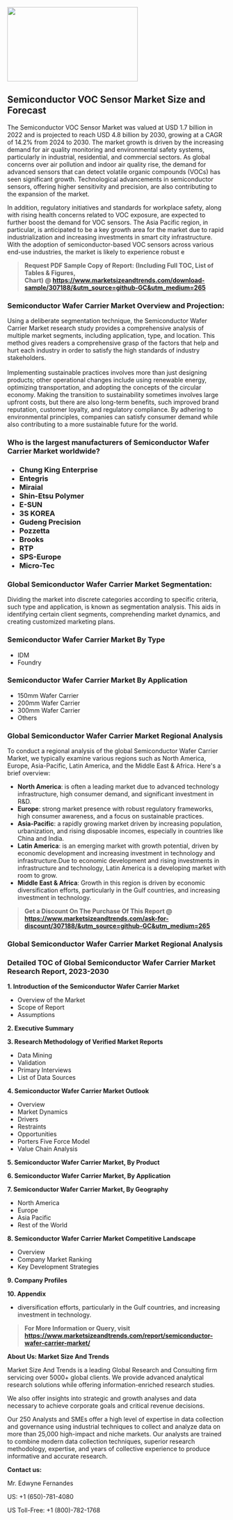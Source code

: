 <p><img class="alignnone size-medium wp-image-20088" src="https://ffe5etoiles.com/wp-content/uploads/2024/12/MST1-300x171.png" alt="" width="300" height="171" /></p><h2>Semiconductor VOC Sensor Market Size and Forecast</h2><p>The Semiconductor VOC Sensor Market was valued at USD 1.7 billion in 2022 and is projected to reach USD 4.8 billion by 2030, growing at a CAGR of 14.2% from 2024 to 2030. The market growth is driven by the increasing demand for air quality monitoring and environmental safety systems, particularly in industrial, residential, and commercial sectors. As global concerns over air pollution and indoor air quality rise, the demand for advanced sensors that can detect volatile organic compounds (VOCs) has seen significant growth. Technological advancements in semiconductor sensors, offering higher sensitivity and precision, are also contributing to the expansion of the market.</p><p>In addition, regulatory initiatives and standards for workplace safety, along with rising health concerns related to VOC exposure, are expected to further boost the demand for VOC sensors. The Asia Pacific region, in particular, is anticipated to be a key growth area for the market due to rapid industrialization and increasing investments in smart city infrastructure. With the adoption of semiconductor-based VOC sensors across various end-use industries, the market is likely to experience robust e</p><blockquote id="" class=""><strong>Request PDF Sample Copy of Report: (Including Full TOC, List of Tables &amp; Figures, Chart)&nbsp;@&nbsp;<strong><a href="https://www.marketsizeandtrends.com/download-sample/307188/&utm_source=github-GC&utm_medium=265" target="_blank">https://www.marketsizeandtrends.com/download-sample/307188/&utm_source=github-GC&utm_medium=265</a></strong></strong></blockquote><h3 id="" class="">Semiconductor Wafer Carrier Market&nbsp;Overview and Projection:</h3><p id="" class="">Using a deliberate segmentation technique, the Semiconductor Wafer Carrier Market research study provides a comprehensive analysis of multiple market segments, including application, type, and location. This method gives readers a comprehensive grasp of the factors that help and hurt each industry in order to satisfy the high standards of industry stakeholders. <br /> <br />Implementing sustainable practices involves more than just designing products; other operational changes include using renewable energy, optimizing transportation, and adopting the concepts of the circular economy. Making the transition to sustainability sometimes involves large upfront costs, but there are also long-term benefits, such improved brand reputation, customer loyalty, and regulatory compliance. By adhering to environmental principles, companies can satisfy consumer demand while also contributing to a more sustainable future for the world.</p><h3 id="" class="">Who is the largest manufacturers of&nbsp;Semiconductor Wafer Carrier Market worldwide?</h3><h3 class=""><p><ul><li>Chung King Enterprise </li><li> Entegris </li><li> Miraial </li><li> Shin-Etsu Polymer </li><li> E-SUN </li><li> 3S KOREA </li><li> Gudeng Precision </li><li> Pozzetta </li><li> Brooks </li><li> RTP </li><li> SPS-Europe </li><li> Micro-Tec</li></ul></p></h3><h3 id="" class="">Global&nbsp;Semiconductor Wafer Carrier Market Segmentation:</h3><p id="" class="">Dividing the market into discrete categories according to specific criteria, such type and application, is known as segmentation analysis. This aids in identifying certain client segments, comprehending market dynamics, and creating customized marketing plans.</p><h3 id="" class="">Semiconductor Wafer Carrier Market&nbsp;By Type</h3><p><p><ul><li>IDM</li><li> Foundry</p></li></ul></p></p><h3 id="" class="">Semiconductor Wafer Carrier Market&nbsp;By Application</h3><p class=""><p><ul><li>150mm Wafer Carrier</li><li> 200mm Wafer Carrier</li><li> 300mm Wafer Carrier</li><li> Others</li></ul></p></p><h3 id="" class="">Global Semiconductor Wafer Carrier Market Regional Analysis</h3><p id="" class="">To conduct a regional analysis of the global Semiconductor Wafer Carrier Market, we typically examine various regions such as North America, Europe, Asia-Pacific, Latin America, and the Middle East &amp; Africa. Here's a brief overview:</p><ul><li><strong>North America</strong>: is often a leading market due to advanced technology infrastructure, high consumer demand, and significant investment in R&amp;D.</li><li><strong>Europe</strong>: strong market presence with robust regulatory frameworks, high consumer awareness, and a focus on sustainable practices.</li><li><strong>Asia-Pacific</strong>: a rapidly growing market driven by increasing population, urbanization, and rising disposable incomes, especially in countries like China and India.</li><li><strong>Latin America</strong>: is an emerging market with growth potential, driven by economic development and increasing investment in technology and infrastructure.Due to economic development and rising investments in infrastructure and technology, Latin America is a developing market with room to grow.</li><li><strong>Middle East &amp; Africa</strong>: Growth in this region is driven by economic diversification efforts, particularly in the Gulf countries, and increasing investment in technology.</li></ul><blockquote id="" class=""><strong>Get a Discount On The Purchase Of This Report @ <strong><a href="https://www.marketsizeandtrends.com/ask-for-discount/307188/&utm_source=github-GC&utm_medium=265" target="_blank">https://www.marketsizeandtrends.com/ask-for-discount/307188/&utm_source=github-GC&utm_medium=265</a></strong></strong></blockquote><h3 id="" class="">Global Semiconductor Wafer Carrier Market Regional Analysis</h3><h3 id="" class="">Detailed TOC of Global Semiconductor Wafer Carrier Market Research Report, 2023-2030</h3><p id="" class=""><strong>1. Introduction of the Semiconductor Wafer Carrier Market</strong></p><ul><li>Overview of the Market</li><li>Scope of Report</li><li>Assumptions</li></ul><p id="" class=""><strong>2. Executive Summary</strong></p><p id="" class=""><strong>3. Research Methodology of Verified Market Reports</strong></p><ul><li>Data Mining</li><li>Validation</li><li>Primary Interviews</li><li>List of Data Sources</li></ul><p id="" class=""><strong>4. Semiconductor Wafer Carrier Market Outlook</strong></p><ul><li>Overview</li><li>Market Dynamics</li><li>Drivers</li><li>Restraints</li><li>Opportunities</li><li>Porters Five Force Model</li><li>Value Chain Analysis</li></ul><p id="" class=""><strong>5. Semiconductor Wafer Carrier Market, By Product</strong></p><p id="" class=""><strong>6. Semiconductor Wafer Carrier Market, By Application</strong></p><p id="" class=""><strong>7. Semiconductor Wafer Carrier Market, By Geography</strong></p><ul><li>North America</li><li>Europe</li><li>Asia Pacific</li><li>Rest of the World</li></ul><p id="" class=""><strong>8. Semiconductor Wafer Carrier Market Competitive Landscape</strong></p><ul><li>Overview</li><li>Company Market Ranking</li><li>Key Development Strategies</li></ul><p id="" class=""><strong>9. Company Profiles</strong></p><p id="" class=""><strong>10. Appendix</strong></p><ul><li>diversification efforts, particularly in the Gulf countries, and increasing investment in technology.</li></ul><blockquote id="" class=""><strong>For More Information or Query, visit <strong><strong><a href="https://www.marketsizeandtrends.com/report/semiconductor-wafer-carrier-market/" target="_blank">https://www.marketsizeandtrends.com/report/semiconductor-wafer-carrier-market/</a></strong></strong></strong></blockquote><p id="" class=""><strong>About Us: Market Size And Trends</strong></p><p id="" class="">Market Size And Trends is a leading Global Research and Consulting firm servicing over 5000+ global clients. We provide advanced analytical research solutions while offering information-enriched research studies.</p><p id="" class="">We also offer insights into strategic and growth analyses and data necessary to achieve corporate goals and critical revenue decisions.</p><p id="" class="">Our 250 Analysts and SMEs offer a high level of expertise in data collection and governance using industrial techniques to collect and analyze data on more than 25,000 high-impact and niche markets. Our analysts are trained to combine modern data collection techniques, superior research methodology, expertise, and years of collective experience to produce informative and accurate research.</p><p id="" class=""><strong>Contact us:</strong></p><p id="" class="">Mr. Edwyne Fernandes</p><p id="" class="">US: +1 (650)-781-4080</p><p id="" class="">US Toll-Free: +1 (800)-782-1768</p>
